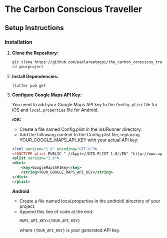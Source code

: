 # The Carbon Conscious Traveller

## Setup Instructions

### Installation

1. **Clone the Repository:**
   ```sh
   git clone https://github.com/paolareategui/the_carbon_conscious_traveller.git
   cd yourproject

2. **Install Dependencies:**

    `flutter pub get`

3. **Configure Google Maps API Key:**

    You need to add your Google Maps API key to the `Config.plist` file for iOS and `local.properties` file for Android.

    **iOS:**
    * Create a file named Config.plist in the ios/Runner directory.
    * Add the following content to the Config.plist file, replacing    YOUR_GOOGLE_MAPS_API_KEY with your actual API key:

    ```xml
    <?xml version="1.0" encoding="UTF-8"?>
    <!DOCTYPE plist PUBLIC "-//Apple//DTD PLIST 1.0//EN" "http://www.apple.com/DTDs/PropertyList-1.0.dtd">
    <plist version="1.0">
    <dict>
        <key>GoogleMapsAPIKey</key>
        <string>YOUR_GOOGLE_MAPS_API_KEY</string>
    </dict>
    </plist>
    ```

    **Android**
    * Create a file named local.properties in the android/ directory of your project.
   * Append this line of code at the end:
        ```
        MAPS_API_KEY={YOUR_API_KEY}
        ```
        where `{YOUR_API_KEY}` is your generated API key.
